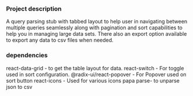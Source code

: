 ### Project description
A query parsing stub with tabbed layout to help user in navigating between multiple queries seamlessly along with pagination and sort capabilities to help you in managing large data sets. There also an export option available to export any data to csv files when needed.
### dependencies

react-data-grid - to get the table layout for data.
react-switch - For toggle used in sort configuration.
@radix-ui/react-popover - For Popover used on sort button
react-icons - Used for various icons
papa parse- to unparse json to csv




